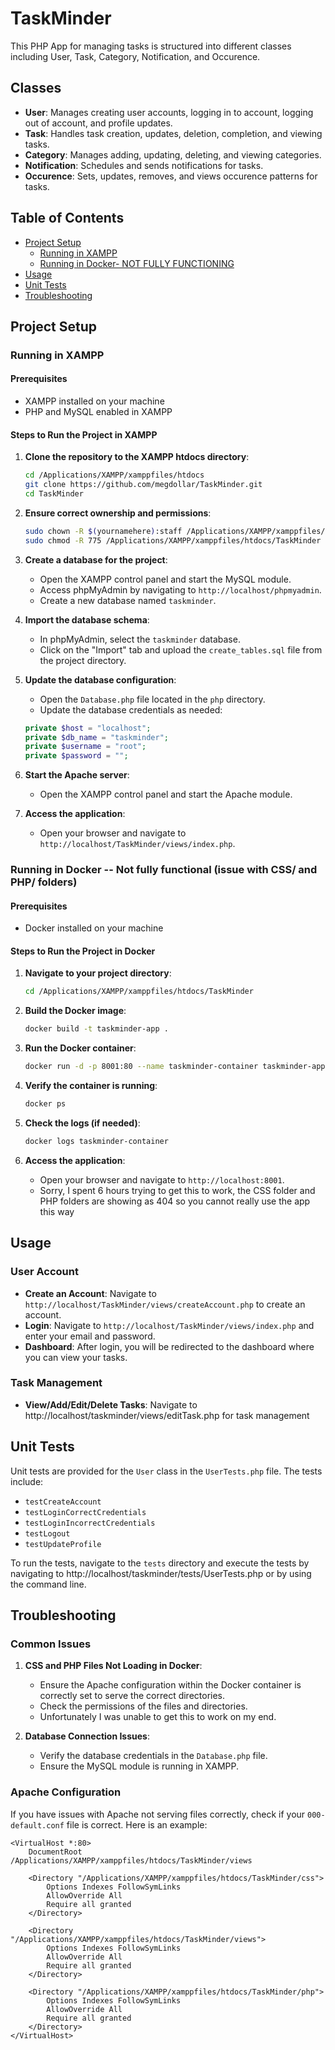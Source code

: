 # TaskMinder

This PHP App for managing tasks is structured into different classes including User, Task, Category, Notification, and Occurence.

## Classes

- **User**: Manages creating user accounts, logging in to account, logging out of account, and profile updates.
- **Task**: Handles task creation, updates, deletion, completion, and viewing tasks.
- **Category**: Manages adding, updating, deleting, and viewing categories.
- **Notification**: Schedules and sends notifications for tasks.
- **Occurence**: Sets, updates, removes, and views occurence patterns for tasks.

## Table of Contents

- [Project Setup](#project-setup)
  - [Running in XAMPP](#running-in-xampp)
  - [Running in Docker- NOT FULLY FUNCTIONING](#running-in-docker)
- [Usage](#usage)
- [Unit Tests](#unit-tests)
- [Troubleshooting](#troubleshooting)


## Project Setup

### Running in XAMPP

#### Prerequisites

- XAMPP installed on your machine
- PHP and MySQL enabled in XAMPP

#### Steps to Run the Project in XAMPP

1. **Clone the repository to the XAMPP htdocs directory**:

    ```bash
    cd /Applications/XAMPP/xamppfiles/htdocs
    git clone https://github.com/megdollar/TaskMinder.git
    cd TaskMinder
    ```

2. **Ensure correct ownership and permissions**:

    ```bash
    sudo chown -R $(yournamehere):staff /Applications/XAMPP/xamppfiles/htdocs/TaskMinder
    sudo chmod -R 775 /Applications/XAMPP/xamppfiles/htdocs/TaskMinder
    ```

3. **Create a database for the project**:
   - Open the XAMPP control panel and start the MySQL module.
   - Access phpMyAdmin by navigating to `http://localhost/phpmyadmin`.
   - Create a new database named `taskminder`.

4. **Import the database schema**:
   - In phpMyAdmin, select the `taskminder` database.
   - Click on the "Import" tab and upload the `create_tables.sql` file from the project directory.

5. **Update the database configuration**:
   - Open the `Database.php` file located in the `php` directory.
   - Update the database credentials as needed:

    ```php
    private $host = "localhost";
    private $db_name = "taskminder";
    private $username = "root";  
    private $password = "";   
    ```

6. **Start the Apache server**:
   - Open the XAMPP control panel and start the Apache module.

7. **Access the application**:
   - Open your browser and navigate to `http://localhost/TaskMinder/views/index.php`.

### Running in Docker -- Not fully functional (issue with CSS/ and PHP/ folders)

#### Prerequisites

- Docker installed on your machine

#### Steps to Run the Project in Docker

1. **Navigate to your project directory**:

    ```bash
    cd /Applications/XAMPP/xamppfiles/htdocs/TaskMinder
    ```

2. **Build the Docker image**:

    ```bash
    docker build -t taskminder-app .
    ```

3. **Run the Docker container**:

    ```bash
    docker run -d -p 8001:80 --name taskminder-container taskminder-app
    ```

4. **Verify the container is running**:

    ```bash
    docker ps
    ```

5. **Check the logs (if needed)**:

    ```bash
    docker logs taskminder-container
    ```

6. **Access the application**:
   - Open your browser and navigate to `http://localhost:8001`.
   - Sorry, I spent 6 hours trying to get this to work, the CSS folder and PHP folders are showing as 404 so you cannot really use the app this way


## Usage

### User Account

- **Create an Account**: Navigate to `http://localhost/TaskMinder/views/createAccount.php` to create an account.
- **Login**: Navigate to `http://localhost/TaskMinder/views/index.php` and enter your email and password.
- **Dashboard**: After login, you will be redirected to the dashboard where you can view your tasks.

### Task Management 

- **View/Add/Edit/Delete Tasks**: Navigate to http://localhost/taskminder/views/editTask.php for task management


## Unit Tests

Unit tests are provided for the `User` class in the `UserTests.php` file. The tests include:

- `testCreateAccount`
- `testLoginCorrectCredentials`
- `testLoginIncorrectCredentials`
- `testLogout`
- `testUpdateProfile`

To run the tests, navigate to the `tests` directory and execute the tests by navigating to http://localhost/taskminder/tests/UserTests.php or by using the command line.

## Troubleshooting

### Common Issues

1. **CSS and PHP Files Not Loading in Docker**:
   - Ensure the Apache configuration within the Docker container is correctly set to serve the correct directories.
   - Check the permissions of the files and directories.
   - Unfortunately I was unable to get this to work on my end.

2. **Database Connection Issues**:
   - Verify the database credentials in the `Database.php` file.
   - Ensure the MySQL module is running in XAMPP.

### Apache Configuration

If you have issues with Apache not serving files correctly, check if your `000-default.conf` file is correct. Here is an example:

```plaintext
<VirtualHost *:80>
    DocumentRoot /Applications/XAMPP/xamppfiles/htdocs/TaskMinder/views

    <Directory "/Applications/XAMPP/xamppfiles/htdocs/TaskMinder/css">
        Options Indexes FollowSymLinks
        AllowOverride All
        Require all granted
    </Directory>

    <Directory "/Applications/XAMPP/xamppfiles/htdocs/TaskMinder/views">
        Options Indexes FollowSymLinks
        AllowOverride All
        Require all granted
    </Directory>

    <Directory "/Applications/XAMPP/xamppfiles/htdocs/TaskMinder/php">
        Options Indexes FollowSymLinks
        AllowOverride All
        Require all granted
    </Directory>
</VirtualHost>


